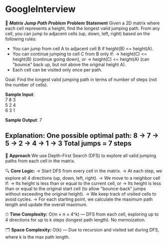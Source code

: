 # GoogleInterview
🧩 **_Matrix Jump Path Problem_**
**Problem Statement**
Given a 2D matrix where each cell represents a height, find the longest valid jumping path.
From any cell, you can jump to adjacent cells (up, down, left, right) based on the following rules:
* You can jump from cell A to adjacent cell B if height(B) <= height(A).
* You can continue jumping to cell C from B only if:
  -> height(C) <= height(B) (continue going down), or
  -> height(C) <= height(A) (can "bounce" back up, but not above the original height A).
* Each cell can be visited only once per path.

Goal: Find the longest valid jumping path in terms of number of steps (not the number of cells).

**Sample Input**:  
7 8 3  
5 2 4  
6 3 1

**Sample Output**:
7 

**Explanation**:
One possible optimal path:
8 → 7 → 5 → 2 → 4 → 1 → 3
Total jumps = 7 steps
-------------------------------------------------------------------------------------------------------------------------------------
  🧠 **Approach**
      We use Depth-First Search (DFS) to explore all valid jumping paths from each cell in the matrix.

  🔍 **Core Logic:**
      -> Start DFS from every cell in the matrix.
      -> At each step, we explore all 4 directions (up, down, left, right).
      -> We move to a neighbor cell if:
          -> Its height is less than or equal to the current cell, or
          -> Its height is less than or equal to the original start cell (to allow "bounce-back" jumps without exceeding the original height).
      -> We keep track of visited cells to avoid cycles.
      -> For each starting point, we calculate the maximum path length and update the overall maximum. 

  ⏱ **Time Complexity:**
      O(m × n × 4^k) — DFS from each cell, exploring up to 4 directions for up to k steps (longest path length). No memoization.

  🗂 **Space Complexity:**
    O(k) — Due to recursion and visited set during DFS, where k is the max path length.
